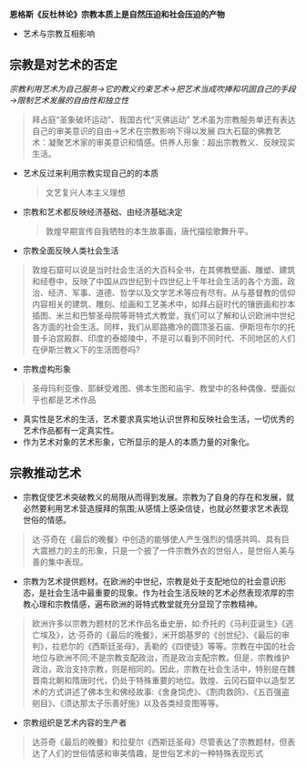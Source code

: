 **恩格斯《反杜林论》宗教本质上是自然压迫和社会压迫的产物**
- 艺术与宗教互相影响
## 宗教是对艺术的否定
  *宗教利用艺术为自己服务→它的教义约束艺术→把艺术当成吹捧和巩固自己的手段→限制艺术发展的自由性和独立性*
  >拜占庭“圣象破坏运动”、我国古代“灭佛运动”
  艺术虽为宗教服务单还有表达自己的审美意识的自由→艺术在宗教影响下得以发展
  >四大石窟的佛教艺术：凝聚艺术家的审美意识和情感。供养人形象：超出宗教教义、反映现实生活。
- 艺术反过来利用宗教实现自己的的本质
  >文艺复兴人本主义理想
- 宗教和艺术都反映经济基础、由经济基础决定
  >敦煌早期宣传自我牺牲的本生故事画，唐代描绘歌舞升平。
- 宗教全面反映人类社会生活
>敦煌石窟可以说是当时社会生活的大百科全书，在其佛教壁画、雕塑、建筑和经卷中，反映了中国从四世纪到十四世纪上千年社会生活的各个方面，政治、经济、军事、道德、哲学以及文学艺术等应有尽有。从与基督教的信仰内容相关的建筑、雕刻、绘画和工艺美术中，如拜占庭时代的镶嵌画和抄本插图、米兰和巴黎圣母院等哥特式大教堂，我们可以了解和认识欧洲中世纪各方面的社会生活。同样，我们从耶路撒冷的圆顶圣石庙、伊斯坦布尔的托普卡泊宫殿群、印度的泰姬陵中，不是可以看到不同时代、不同地区的人们在伊斯兰教义下的生活图卷吗?

- 宗教虚构形象
>圣母玛利亚像、耶稣受难图、佛本生图和庙宇、教堂中的各种偶像、壁画似乎也都是艺术作品

- 真实性是艺术的生活，艺术要求真实地认识世界和反映社会生活，一切优秀的艺术作品都有一定真实性。
- 作为艺术对象的艺术形象，它所显示的是人的本质力量的对象化。

## 宗教推动艺术
- 宗教促使艺术突破教义的局限从而得到发展。宗教为了自身的存在和发展，就必然要利用艺术营造膜拜的氛围;从感情上感染信徒，也就必然要求艺术表现世俗的情感。
> 达·芬奇在《最后的晚餐》中创造的能够使人产生强烈的情感共鸣、具有巨大震撼力的主的形象，只是一个披了一件宗教外衣的世俗人，是世俗人美与善的集中表现。
- 宗教为艺术提供题材。在欧洲的中世纪，宗教是处于支配地位的社会意识形态，是社会生活中最重要的现象。作为社会生活反映的艺术必然表现浓厚的宗教心理和宗教情感，遍布欧洲的哥特式教堂就充分显现了宗教精神。
>欧洲许多以宗教为题材的艺术作品名垂史册，如:乔托的《马利亚诞生》《逃亡埃及》，达·芬奇的《最后的晚餐》，米开朗基罗的《创世纪》、《最后的审判》，拉悲尔的《西斯廷圣母》，丢勒的《四使徒》等等。宗教在中国的社会地位与欧洲不同;不是宗教支配政治，而是政治支配宗教。但是，宗教维护政治，政治支持宗教，则是相同的。因此，宗教在社会生活中，特别是在魏晋南北朝和隋唐时代，仍处于特殊重要的地位。敦煌、云冈石窟中以造型艺术的方式讲述了佛本生和佛经故事:《舍身饲虎》、《割肉救鸽》、《五百强盗剜目》、《须达那太子乐善好施》以及各类经变图等等。

- 宗教组织是艺术内容的生产者
> 达芬奇《最后的晚餐》和拉斐尔《西斯廷圣母》尽管表达了宗教题材，但表达了人们的世俗情感和审美情趣，是世俗艺术的一种特殊表现形式
